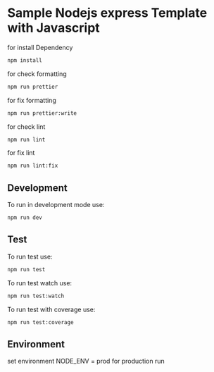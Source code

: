 # Sample Nodejs express Template with Javascript

for install Dependency

```bash
npm install
```

for check formatting

```bash
npm run prettier
```

for fix formatting

```bash
npm run prettier:write
```

for check lint

```bash
npm run lint
```

for fix lint

```bash
npm run lint:fix
```

## Development

To run in development mode use:

```bash
npm run dev
```

## Test

To run test use:

```bash
npm run test
```

To run test watch use:

```bash
npm run test:watch
```

To run test with coverage use:

```bash
npm run test:coverage
```

## Environment

set environment NODE_ENV = prod for production run
